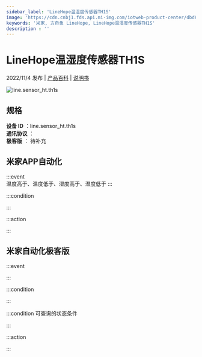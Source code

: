 ```yaml
---
sidebar_label: 'LineHope温湿度传感器TH1S'
image: 'https://cdn.cnbj1.fds.api.mi-img.com/iotweb-product-center/dbd66e54f2e329f356824318d2d05c03_1661421486508.png?GalaxyAccessKeyId=AKVGLQWBOVIRQ3XLEW&Expires=9223372036854775807&Signature=+5G1ZKRK5rMCy3qOqehsP8JnoYQ='
keywords: '米家, 方舟鱼 LineHope, LineHope温湿度传感器TH1S'
description : ''
---
```

# LineHope温湿度传感器TH1S

2022/11/4 发布 | [产品百科](https://home.mi.com/webapp/content/baike/product/index.html?model=line.sensor_ht.th1s/) | [说明书](https://home.mi.com/views/introduction.html?model=line.sensor_ht.th1s&region=cn)

![line.sensor_ht.th1s](https://cdn.cnbj1.fds.api.mi-img.com/iotweb-product-center/dbd66e54f2e329f356824318d2d05c03_1661421486508.png?GalaxyAccessKeyId=AKVGLQWBOVIRQ3XLEW&Expires=9223372036854775807&Signature=+5G1ZKRK5rMCy3qOqehsP8JnoYQ=)

## 规格  
> 
**设备 ID** ：line.sensor_ht.th1s  
**通讯协议** ：  
**极客版**  ： 待补充 


## 米家APP自动化  

:::event  
温度高于、温度低于、湿度高于、湿度低于
:::

:::condition  

:::

:::action   

:::

## 米家自动化极客版  

:::event  

:::

:::condition  

:::

:::condition 可查询的状态条件  

:::

:::action  

:::

        
